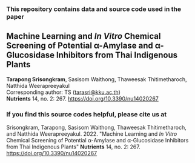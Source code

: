### This repository contains data and source code used in the paper
## Machine Learning and *In Vitro* Chemical Screening of Potential α-Amylase and α-Glucosidase Inhibitors from Thai Indigenous Plants
**Tarapong Srisongkram**, Sasisom Waithong, Thaweesak Thitimetharoch, Natthida Weerapreeyakul <br>
Corresponding author: TS (tarasri@kku.ac.th) <br>
**Nutrients** 14, no. 2: 267. https://doi.org/10.3390/nu14020267

### If you find this source codes helpful, please cite us at 
Srisongkram, Tarapong, Sasisom Waithong, Thaweesak Thitimetharoch, and Natthida Weerapreeyakul. 2022. "Machine Learning and *In Vitro* Chemical Screening of Potential α-Amylase and α-Glucosidase Inhibitors from Thai Indigenous Plants" **Nutrients** 14, no. 2: 267. https://doi.org/10.3390/nu14020267
